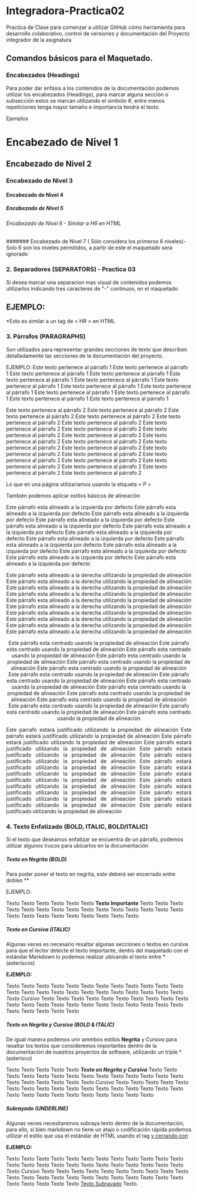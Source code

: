 # Integradora-Practica02
Practica de Clase para comenzar a utilizar GitHub cómo herramienta para desarrollo colaborativo, control de versiones y documentación del Proyecto integrador de la asignatura

## Comandos básicos para el Maquetado.

### Encabezados (Headings)
Para poder dar enfásis a los contenidos de la documentación podemos utilizar los encabezados (Headings), para marcar alguna sección o subsección estos se marcan utilizando el simbolo #, entre menos  repeticiones tenga  mayor tamaño e importancia tendrá el texto.

Ejemplos

# Encabezado de Nivel 1
## Encabezado de Nivel 2
### Encabezado de Nivel 3
#### Encabezado de Nivel 4 
##### Encabezado de Nivel 5 
###### Encabezado de Nivel 6 - Similar a H6 en HTML
####### Encabezado de Nivel 7 ( Sólo considera los primeros 6 niveles)- Solo 6 son los niveles permitidos, a partir
de este el maquetado sera ignorado

### 2. Separadores (SEPARATORS)    - Practica 03
Si desea marcar una separacion mas visual de contenidos podemos utilizarlos
indicando tres caracteres de "-" continuos, en el maquetado

EJEMPLO:
---
*Esto es similar a un tag de < HR > en HTML

### 3. Párrafos (PARAGRAPHS)
Son utilizados para representar grandes secciones de texto que describen detalladamente las
secciones de la documentación del proyecto.

EJEMPLO:
 Este texto pertenece al párrafo 1 Este texto pertenece al párrafo 1 Este texto pertenece al párrafo 1 Este texto pertenece al párrafo 1 Este texto pertenece al párrafo 1 Este texto pertenece al párrafo 1 Este texto pertenece al párrafo 1 Este texto pertenece al párrafo 1 Este texto pertenece al párrafo 1 Este texto pertenece al párrafo 1 Este texto pertenece al párrafo 1 Este texto pertenece al párrafo 1 Este texto pertenece al párrafo 1 

 Este texto pertenece al párrafo 2 Este texto pertenece al párrafo 2 Este texto pertenece al párrafo 2 Este texto pertenece al párrafo 2 Este texto pertenece al párrafo 2 Este texto pertenece al párrafo 2 Este texto pertenece al párrafo 2 Este texto pertenece al párrafo 2 Este texto pertenece al párrafo 2 Este texto pertenece al párrafo 2 Este texto pertenece al párrafo 2 Este texto pertenece al párrafo 2 Este texto pertenece al párrafo 2 Este texto pertenece al párrafo 2 Este texto pertenece al párrafo 2 Este texto pertenece al párrafo 2 Este texto pertenece al párrafo 2 Este texto pertenece al párrafo 2 Este texto pertenece al párrafo 2 Este texto pertenece al párrafo 2 Este texto pertenece al párrafo 2 Este texto pertenece al párrafo 2

 Lo que en una página utilizariamos usando la etiqueta < P >

 También podemos aplicar estilos básicos de alineación

 Este párrafo esta alineado a la izquierda por defecto Este párrafo esta alineado a la izquierda por defecto Este párrafo esta alineado a la izquierda por defecto Este párrafo esta alineado a la izquierda por defecto Este párrafo esta alineado a la izquierda por defecto Este párrafo esta alineado a la izquierda por defecto Este párrafo esta alineado a la izquierda por defecto Este párrafo esta alineado a la izquierda por defecto Este párrafo esta alineado a la izquierda por defecto Este párrafo esta alineado a la izquierda por defecto Este párrafo esta alineado a la izquierda por defecto Este párrafo esta alineado a la izquierda por defecto Este párrafo esta alineado a la izquierda por defecto

 <p align="right">
 Este párrafo esta alineado a la derecha utilizando la propiedad de alineación Este párrafo esta alineado a la derecha utilizando la propiedad de alineación Este párrafo esta alineado a la derecha utilizando la propiedad de alineación Este párrafo esta alineado a la derecha utilizando la propiedad de alineación Este párrafo esta alineado a la derecha utilizando la propiedad de alineación Este párrafo esta alineado a la derecha utilizando la propiedad de alineación Este párrafo esta alineado a la derecha utilizando la propiedad de alineación Este párrafo esta alineado a la derecha utilizando la propiedad de alineación Este párrafo esta alineado a la derecha utilizando la propiedad de alineación Este párrafo esta alineado a la derecha utilizando la propiedad de alineación
 </p>

 <p align="center">
 Este párrafo esta centrado usando la propiedad de alineación Este párrafo esta centrado usando la propiedad de alineación Este párrafo esta centrado usando la propiedad de alineación Este párrafo esta centrado usando la propiedad de alineación Este párrafo esta centrado usando la propiedad de alineación Este párrafo esta centrado usando la propiedad de alineación Este párrafo esta centrado usando la propiedad de alineación Este párrafo esta centrado usando la propiedad de alineación Este párrafo esta centrado usando la propiedad de alineación Este párrafo esta centrado usando la propiedad de alineación Este párrafo esta centrado usando la propiedad de alineación Este párrafo esta centrado usando la propiedad de alineación Este párrafo esta centrado usando la propiedad de alineación Este párrafo esta centrado usando la propiedad de alineación Este párrafo esta centrado usando la propiedad de alineación
 </p>

 <p align="justify">
 Este párrafo estará justificado utilizando la propiedad de alineación Este párrafo estará justificado utilizando la propiedad de alineación Este párrafo estará justificado utilizando la propiedad de alineación Este párrafo estará justificado utilizando la propiedad de alineación Este párrafo estará justificado utilizando la propiedad de alineación Este párrafo estará justificado utilizando la propiedad de alineación Este párrafo estará justificado utilizando la propiedad de alineación Este párrafo estará justificado utilizando la propiedad de alineación Este párrafo estará justificado utilizando la propiedad de alineación Este párrafo estará justificado utilizando la propiedad de alineación Este párrafo estará justificado utilizando la propiedad de alineación Este párrafo estará justificado utilizando la propiedad de alineación Este párrafo estará justificado utilizando la propiedad de alineación Este párrafo estará justificado utilizando la propiedad de alineación
 </p>

 ### 4. Texto Enfatizado  (BOLD, ITALIC, BOLD/ITALIC)
 Si el texto que deseamos enfatizar se encuentra de un párrafo, podemos utilizar algunos trucos para ubicarlos en la documentación 

##### Texto en Negrita (BOLD) 
Para poder poner el texto en negrita, este deberá ser encerrado entre dobles **

EJEMPLO:

Texto  Texto Texto Texto Texto Texto **Texto Importante**  Texto  Texto Texto Texto Texto Texto Texto  Texto Texto Texto Texto Texto Texto  Texto Texto Texto Texto Texto Texto  Texto Texto Texto Texto Texto

##### Texto en Cursiva (ITALIC)
Algunas veces es necesario resaltar algunas secciones o textos en cursiva para que el lector detecte el texto importante, dentro del maquetado con el estándar Markdown lo podemos realizar ubicando el texto entre  * (asteríscos)

**EJEMPLO:**

Texto Texto Texto Texto Texto Texto Texto Texto Texto Texto Texto Texto Texto Texto Texto Texto Texto Texto Texto Texto Texto Texto Texto Texto *Texto Cursivo* Texto Texto Texto Texto Texto Texto Texto Texto Texto Texto Texto Texto Texto Texto Texto Texto Texto Texto Texto Texto Texto Texto Texto Texto Texto Texto Texto 

##### Texto en Negrita y Cursiva (BOLD & ITALIC)

De igual manera podemos unir ammbos estilos  **Negrita** y *Cursiva* para resaltar los textos que consideremos importantes dentro de la documentación de nuestros proyectos de software, utilizando un triple * (asterísco)


Texto Texto Texto Texto Texto ***Texto en Negrita y Cursiva*** Texto Texto Texto Texto Texto Texto Texto Texto Texto Texto Texto Texto Texto Texto Texto Texto Texto Texto Texto *Texto Cursivo* Texto Texto Texto Texto Texto Texto Texto Texto Texto Texto Texto Texto Texto Texto Texto Texto Texto Texto Texto Texto Texto Texto Texto Texto Texto Texto Texto


##### Subrayado (UNDERLINE)

Algunas veces necesitaremos subraya texto dentro de la documentación, para ello, si bien markdown no tiene un atajo o codificación rápida podemos utilizar el estilo que usa el estándar de HTML  usando el tag <U> y cerrando con </U>

**EJEMPLO:**

Texto Texto Texto Texto Texto  Texto Texto Texto Texto Texto Texto Texto Texto Texto Texto Texto Texto Texto Texto Texto Texto Texto Texto Texto *Texto Cursivo* Texto Texto Texto Texto Texto Texto Texto Texto Texto Texto Texto Texto Texto Texto Texto Texto Texto Texto Texto Texto Texto Texto Texto Texto Texto Texto Texto <ins>Texto Subrayado</ins> Texto.
